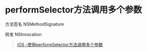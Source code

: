 # performSelector方法调用多个参数

方法签名 NSMethodSignature

转发       NSInvocation

> [iOS -使用performSelector方法调用多个参数](https://www.jianshu.com/p/47375bd248a8)